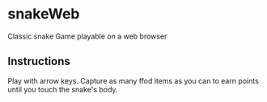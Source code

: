 # snakeWeb
Classic snake Game playable on a web browser

## Instructions
Play with arrow keys. Capture as many ffod items as you can to earn points until you touch the snake's body.
